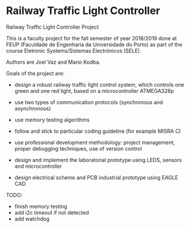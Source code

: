 # Railway Traffic Light Controller
Railway Traffic Light Controller Project

This is a faculty project for the fall semester of year 2018/2019 done at FEUP (Faculdade de Engenharia da Universidade do Porto) as part of the course Eletronic Systems/Sistemas Electrónicos (SELE).

Authors are Joel Vaz and Mario Kodba.

Goals of the project are:

- design a robust railway traffic light control system, which controls one green and one red light, based on a microcontroller ATMEGA328p

- use two types of communication protocols (synchronous and asynchronous)

- use memory testing algorithms

- follow and stick to particular coding guideline (for example MISRA C)

- use professional development methodology: project management, proper debugging techniques, use of version control

- design and implement the laboratorial prototype using LEDS, sensors and microcontroller

- design electrical scheme and PCB industrial prototype using EAGLE CAD

TODO:
* finish memory testing
* add i2c timeout if not detected
* add watchdog
